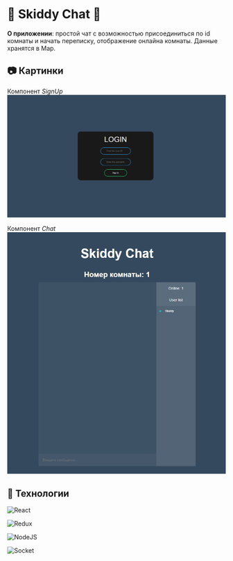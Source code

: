 # :love_letter: Skiddy Chat :love_letter:

**О приложении**: простой чат с возможностью присоединиться по id комнаты и начать переписку, отображение онлайна комнаты. Данные хранятся в Map.

## :camera: Картинки

Компонент _SignUp_
![SignUp](./public/signUp.png)

Компонент _Chat_
![Chat](./public/chat.png)

## :hammer: Технологии

![React](https://img.shields.io/badge/react-61DAFB.svg?&style=for-the-badge&logo=react&logoColor=fff)

![Redux](https://img.shields.io/badge/redux-764ABC.svg?&style=for-the-badge&logo=redux&logoColor=fff)

![NodeJS](https://img.shields.io/badge/node.js-90C53F.svg?&style=for-the-badge&logo=node.js&logoColor=fff)

![Socket](https://img.shields.io/badge/-Socket.IO-black?style=for-the-badge&logo=socketdotio)
